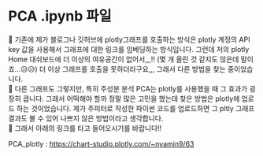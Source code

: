 # PCA .ipynb 파일  
📌 기존에 제가 블로그나 깃허브에 plotly그래프를 호출하는 방식은 plotly 계정의 API key 값을 사용해서 그래프에 대한 링크를 임베딩하는 방식입니다. 그런데 저의 plotly Home 대쉬보드에 더 이상의 여유공간이 없어서,,,!! (몇 개 올린 것 같지도 않은데 말이죠...😥😥) 더 이상 그래프를 호출을 못하더라구요,,, 그래서 다른 방법을 찾는 중이었습니다.  
📌 다른 그래프도 그렇지만, 특히 주성분 분석 PCA는 plotly를 사용했을 때 그 효과가 굉장히 큽니다. 그래서 어떡해야 할까 정말 많은 고민을 했는데 찾은 방법은 plotly에 업로드 하는 것이었습니다. 제가 주피터로 작성한 파이썬 코드를 업로드하면 그 pltly 그래프 결과도 볼 수 있어 나쁘지 않은 방법이라고 생각합니다.  
📌 그래서 아래의 링크를 타고 들어오시기를 바랍니다!!  

PCA_plotly : https://chart-studio.plotly.com/~nyamin9/63
